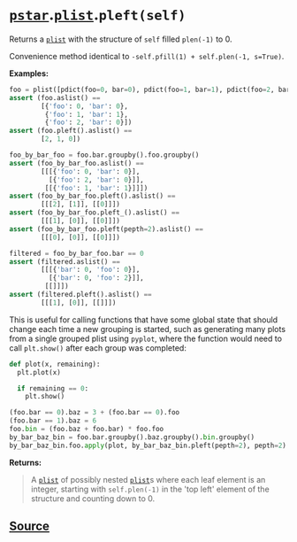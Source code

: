 # [`pstar`](./pstar.md).[`plist`](./pstar_plist.md).`pleft(self)`

Returns a [`plist`](./pstar_plist.md) with the structure of `self` filled `plen(-1)` to 0.

Convenience method identical to `-self.pfill(1) + self.plen(-1, s=True)`.

**Examples:**
```python
foo = plist([pdict(foo=0, bar=0), pdict(foo=1, bar=1), pdict(foo=2, bar=0)])
assert (foo.aslist() ==
        [{'foo': 0, 'bar': 0},
         {'foo': 1, 'bar': 1},
         {'foo': 2, 'bar': 0}])
assert (foo.pleft().aslist() ==
        [2, 1, 0])

foo_by_bar_foo = foo.bar.groupby().foo.groupby()
assert (foo_by_bar_foo.aslist() ==
        [[[{'foo': 0, 'bar': 0}],
          [{'foo': 2, 'bar': 0}]],
         [[{'foo': 1, 'bar': 1}]]])
assert (foo_by_bar_foo.pleft().aslist() ==
        [[[2], [1]], [[0]]])
assert (foo_by_bar_foo.pleft_().aslist() ==
        [[[1], [0]], [[0]]])
assert (foo_by_bar_foo.pleft(pepth=2).aslist() ==
        [[[0], [0]], [[0]]])

filtered = foo_by_bar_foo.bar == 0
assert (filtered.aslist() ==
        [[[{'bar': 0, 'foo': 0}],
          [{'bar': 0, 'foo': 2}]],
         [[]]])
assert (filtered.pleft().aslist() ==
        [[[1], [0]], [[]]])
```

This is useful for calling functions that have some global state that should
change each time a new grouping is started, such as generating many plots
from a single grouped plist using `pyplot`, where the function would need to
call `plt.show()` after each group was completed:
```python
def plot(x, remaining):
  plt.plot(x)

  if remaining == 0:
    plt.show()

(foo.bar == 0).baz = 3 + (foo.bar == 0).foo
(foo.bar == 1).baz = 6
foo.bin = (foo.baz + foo.bar) * foo.foo
by_bar_baz_bin = foo.bar.groupby().baz.groupby().bin.groupby()
by_bar_baz_bin.foo.apply(plot, by_bar_baz_bin.pleft(pepth=2), pepth=2)
```

**Returns:**

>    A [`plist`](./pstar_plist.md) of possibly nested [`plist`](./pstar_plist.md)s where each leaf element is an integer,
>    starting with `self.plen(-1)` in the 'top left' element of the structure
>    and counting down to 0.



## [Source](../pstar/pstar.py#L4738-L4798)